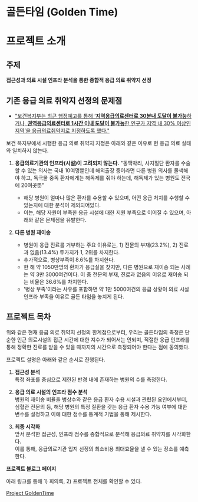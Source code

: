 # 골든타임 (Golden Time)

# 프로젝트 소개
## 주제
**접근성과 의료 시설 인프라 분석을 통한 종합적 응급 의료 취약지 선정**

## 기존 응급 의료 취약지 선정의 문제점

- ["보건복지부는 최근 행정예고를 통해 ‘**지역응급의료센터로 30분내 도달이 불가능**하거나, **권역응급의료센터로 1시간 이내 도달이 불가능**한 인구가 지역 내 30% 이상인 지역’을 응급의료취약지로 지정하도록 했다."](http://www.docdocdoc.co.kr/news/articleView.html?idxno=1038322)

보건 복지부에서 시행한 응급 의료 취약지 지정은 아래와 같은 이유로 현 응급 의료 실태와 일치하지 않는다.

1. **응급의료기관의 인프라(시설)이 고려되지 않는다.**
"동맥박리, 사지절단 환자를 수술할 수 있는 의사는 국내 10여명뿐인데 해외출장 중이라면 다른 병원 의사를 물색해야 하고, 독극물 중독 환자에게는 해독제를 줘야 하는데, 해독제가 있는 병원도 전국에 20여곳뿐"
    - 해당 병원이 얼마나 많은 환자를 수용할 수 있으며, 어떤 응급 처치를 수행할 수 있는지에 대한 분석이 제외되어있다.
    - 이는, 해당 자원이 부족한 응급 시설에 대한 지원 부족으로 이어질 수 있으며, 아래와 같은 문제점을 유발한다.  
  
2. **다른 병원 재이송**
    - 병원이 응급 진료를 거부하는 주요 이유로는,  1) 전문의 부재(23.2%), 2) 진료과 없음(13.4%) 두가지가 1, 2위를 차지한다.
    - 추가적으로, 병상부족이 8.6%를 차지한다.
    - 한 해 약 1050만명의 환자가 응급실을 찾지만, 다른 병원으로 재이송 되는 사례는 약 3만 3000여건이다. 이 중 전문의 부재, 진료과 없음의 이유로 재이송 되는 비율은 36.6%를 차지한다. 
    - '병상 부족'이라는 사유를 포함하면 약 1만 5000여건의 응급 상황이 의료 시설 인프라 부족을 이유로 골든 타임을 놓치게 된다.

## 프로젝트 목차

위와 같은 현재 응급 의료 취약지 선정의 한계점으로부터, 우리는 골든타임의 측정은 단순한 인근 의료시설의 접근 시간에 대한 지수가 되어서는 안되며, 적절한 응급 인프라를 통해 정확한 진료를 받을 수 있을 때까지의 시간으로 측정되어야 한다는 점에 동의했다.
  
프로젝트 설명은 아래와 같은 순서로 진행된다.
  
  1. **접근성 분석**  
특정 좌표를 중심으로 제한된 반경 내에 존재하는 병원의 수를 측정한다.  

  2. **응급 의료 시설의 인프라 점수 분석**  
병원의 재이송 비율을 병상수와 같은 응급 환자 수용 시설과 관련된 요인에서부터, 심혈관 전문의 등, 해당 병원의 특정 질환을 갖는 응급 환자 수용 가능 여부에 대한 변수를 설정하고 이에 대한 점수를 통계적 기법을 통해 제시한다.  

  3. **최종 시각화**  
앞서 분석한 접근성, 인프라 점수를 종합적으로 분석해 응급의료 취약지를 시각화한다.  
이를 통해, 응급의료기관 입지 선정의 최소비용 최대효율을 낼 수 있는 장소를 예측한다.

**프로젝트 블로그 페이지**  

아래 링크를 통해 1) 회의록, 2) 프로젝트 전체를 확인할 수 있다.  

[Project GoldenTime](https://ds2020-goldentime.netlify.app/)
